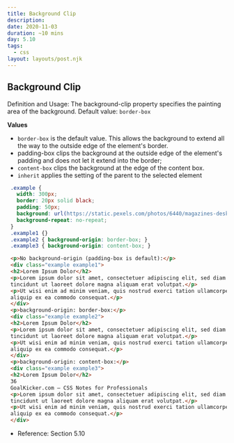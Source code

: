 ```yaml
---
title: Background Clip
description: 
date: 2020-11-03
duration: ~10 mins
day: 5.10
tags:
  - css
layout: layouts/post.njk
---
```


## Background Clip
 Definition and Usage: The 
background-clip property specifies the painting area of the background.
 Default value: `border-box`

 **Values**
 
 * `border-box` is the default value. This allows the background to extend all the way to the outside edge of the
 element's border.
 * padding-box clips the background at the outside edge of the element's padding and does not let it extend
 into the border;
 * `content-box` clips the background at the edge of the content box.
 * `inherit` applies the setting of the parent to the selected element


 ```css
  .example {
    width: 300px;
    border: 20px solid black;
    padding: 50px;
    background: url(https://static.pexels.com/photos/6440/magazines-desk-work-workspace-medium.jpg);
    background-repeat: no-repeat;
  }
  .example1 {}
  .example2 { background-origin: border-box; }
  .example3 { background-origin: content-box; }
 ```

 ```html
  <p>No background-origin (padding-box is default):</p>
  <div class="example example1">
  <h2>Lorem Ipsum Dolor</h2>
  <p>Lorem ipsum dolor sit amet, consectetuer adipiscing elit, sed diam nonummy nibh euismod
  tincidunt ut laoreet dolore magna aliquam erat volutpat.</p>
  <p>Ut wisi enim ad minim veniam, quis nostrud exerci tation ullamcorper suscipit lobortis nisl ut
  aliquip ex ea commodo consequat.</p>
  </div>
  <p>background-origin: border-box:</p>
  <div class="example example2">
  <h2>Lorem Ipsum Dolor</h2>
  <p>Lorem ipsum dolor sit amet, consectetuer adipiscing elit, sed diam nonummy nibh euismod
  tincidunt ut laoreet dolore magna aliquam erat volutpat.</p>
  <p>Ut wisi enim ad minim veniam, quis nostrud exerci tation ullamcorper suscipit lobortis nisl ut
  aliquip ex ea commodo consequat.</p>
  </div>
  <p>background-origin: content-box:</p>
  <div class="example example3">
  <h2>Lorem Ipsum Dolor</h2>
  36
  GoalKicker.com – CSS Notes for Professionals
  <p>Lorem ipsum dolor sit amet, consectetuer adipiscing elit, sed diam nonummy nibh euismod
  tincidunt ut laoreet dolore magna aliquam erat volutpat.</p>
  <p>Ut wisi enim ad minim veniam, quis nostrud exerci tation ullamcorper suscipit lobortis nisl ut
  aliquip ex ea commodo consequat.</p>
  </div>
 ```

 * Reference: Section 5.10
